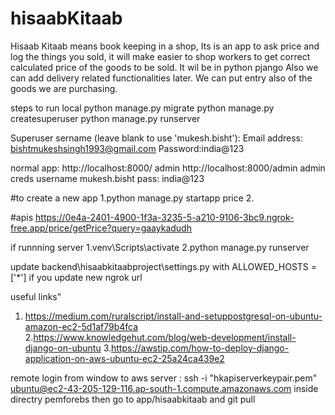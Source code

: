 # hisaabKitaab
Hisaab Kitaab means book keeping in a shop, Its is an app to ask price and log the things you sold, it will make easier to shop workers to get correct calculated price of the goods to be sold. It wil be in python pjango Also we can add delivery related functionalities later. We can put entry also of the goods we are purchasing. 

steps to run local
python manage.py migrate
python manage.py createsuperuser
python manage.py runserver

Superuser
sername (leave blank to use 'mukesh.bisht'): 
Email address: bishtmukeshsingh1993@gmail.com
Password:india@123

normal app: http://localhost:8000/
admin http://localhost:8000/admin
admin creds
username mukesh.bisht
pass: india@123

#to create a new app 
1.python manage.py startapp price
2.

#apis
https://0e4a-2401-4900-1f3a-3235-5-a210-9106-3bc9.ngrok-free.app/price/getPrice?query=gaaykadudh


if runnning server 
1.venv\Scripts\activate
2.python manage.py runserver 

update backend\hisaabkitaabproject\settings.py with  ALLOWED_HOSTS = ['*']
 if you update new ngrok url

 useful links"
1. https://medium.com/ruralscript/install-and-setuppostgresql-on-ubuntu-amazon-ec2-5d1af79b4fca
2.https://www.knowledgehut.com/blog/web-development/install-django-on-ubuntu
3.https://awstip.com/how-to-deploy-django-application-on-aws-ubuntu-ec2-25a24ca439e2


 remote login from window to aws server :  ssh -i "hkapiserverkeypair.pem" ubuntu@ec2-43-205-129-116.ap-south-1.compute.amazonaws.com
inside directry pemforebs
then go to app/hisaabkitaab and git pull

